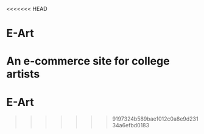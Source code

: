 <<<<<<< HEAD
# E-Art
An e-commerce site for college artists
=======
# E-Art
>>>>>>> 9197324b589bae1012c0a8e9d23134a6efbd0183
